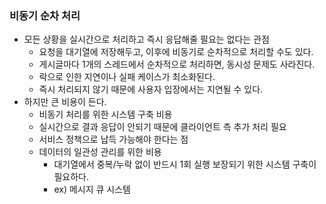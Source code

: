 ### 비동기 순차 처리

- 모든 상황을 실시간으로 처리하고 즉시 응답해줄 필요는 없다는 관점
  - 요청을 대기열에 저장해두고, 이후에 비동기로 순차적으로 처리할 수도 있다.
  - 게시글마다 1개의 스레드에서 순차적으로 처리하면, 동시성 문제도 사라진다.
  - 락으로 인한 지연이나 실패 케이스가 최소화된다.
  - 즉시 처리되지 않기 때문에 사용자 입장에서는 지연될 수 있다.
- 하지만 큰 비용이 든다.
  - 비동기 처리를 위한 시스템 구축 비용
  - 실시간으로 결과 응답이 안되기 때문에 클라이언트 측 추가 처리 필요
  - 서비스 정책으로 납득 가능해야 한다는 점
  - 데이터의 일관성 관리를 위한 비용
    - 대기열에서 중복/누락 없이 반드시 1회 실행 보장되기 위한 시스템 구축이 필요하다.
    - ex) 메시지 큐 시스템
